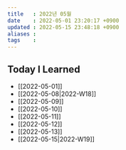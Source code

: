 ```yaml
---
title   : 2022년 05월 
date    : 2022-05-01 23:20:17 +0900
updated : 2022-05-15 23:48:18 +0900
aliases : 
tags    : 
---
```

## Today I Learned
- [[2022-05-01]]
- [[2022-05-08|2022-W18]]
- [[2022-05-09]]
- [[2022-05-10]]
- [[2022-05-11]]
- [[2022-05-12]]
- [[2022-05-13]]
- [[2022-05-15|2022-W19]]
